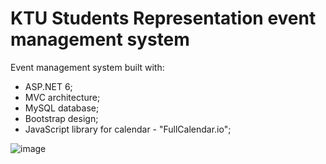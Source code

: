 # KTU Students Representation event management system
Event management system built with: 
* ASP.NET 6;
* MVC architecture; 
* MySQL database; 
* Bootstrap design; 
* JavaScript library for calendar - "FullCalendar.io";

![image](https://user-images.githubusercontent.com/60450573/162620287-fce4e9c6-18b9-44e6-93a8-c42e56a8790c.png)

